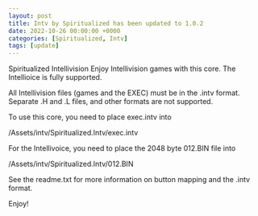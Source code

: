 ```yaml
---
layout: post
title: Intv by Spiritualized has been updated to 1.0.2
date: 2022-10-26 00:00:00 +0000
categories: [Spiritualized, Intv]
tags: [update]
---
```

Spiritualized Intellivision
Enjoy Intellivision games with this core.  The Intellioice is fully supported.

All Intellivision files (games and the EXEC) must be in the .intv format. 
Separate .H and .L files, and other formats are not supported.

To use this core, you need to place exec.intv into 

/Assets/intv/Spiritualized.Intv/exec.intv

For the Intellivoice, you need to place the 2048 byte 012.BIN file into

/Assets/intv/Spiritualized.Intv/012.BIN

See the readme.txt for more information on button mapping and the .intv format.

Enjoy!
